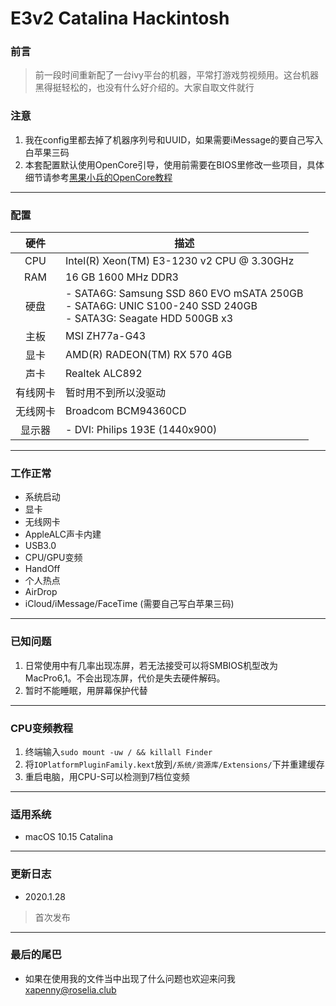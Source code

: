

# E3v2 Catalina Hackintosh

### 前言

> 前一段时间重新配了一台ivy平台的机器，平常打游戏剪视频用。这台机器黑得挺轻松的，也没有什么好介绍的。大家自取文件就行

### 注意

1. 我在config里都去掉了机器序列号和UUID，如果需要iMessage的要自己写入白苹果三码
2. 本套配置默认使用OpenCore引导，使用前需要在BIOS里修改一些项目，具体细节请参考[黑果小兵的OpenCore教程](https://blog.daliansky.net/OpenCore-BootLoader.html)

---

### 配置

|   硬件   | 描述                                                         |
| :------: | ------------------------------------------------------------ |
|   CPU    | Intel(R) Xeon(TM) E3-1230 v2 CPU @ 3.30GHz                   |
|   RAM    | 16 GB 1600 MHz DDR3                                          |
|   硬盘   | - SATA6G: Samsung SSD 860 EVO mSATA 250GB <br/>- SATA6G: UNIC S100-240 SSD 240GB<br/>- SATA3G: Seagate HDD 500GB x3 |
|   主板   | MSI ZH77a-G43                                                |
|   显卡   | AMD(R) RADEON(TM) RX 570 4GB                                 |
|   声卡   | Realtek ALC892                                               |
| 有线网卡 | 暂时用不到所以没驱动                                         |
| 无线网卡 | Broadcom BCM94360CD                                          |
|  显示器  | - DVI: Philips 193E (1440x900)                               |

---

### 工作正常

- 系统启动
- 显卡
- 无线网卡
- AppleALC声卡内建
- USB3.0
- CPU/GPU变频
- HandOff
- 个人热点
- AirDrop
- iCloud/iMessage/FaceTime (需要自己写白苹果三码)

---

### 已知问题

1. 日常使用中有几率出现冻屏，若无法接受可以将SMBIOS机型改为MacPro6,1。不会出现冻屏，代价是失去硬件解码。
3. 暂时不能睡眠，用屏幕保护代替

---

### CPU变频教程

1. 终端输入`sudo mount -uw / && killall Finder`
2. 将`IOPlatformPluginFamily.kext`放到`/系统/资源库/Extensions/`下并重建缓存
3. 重启电脑，用CPU-S可以检测到7档位变频

---

### 适用系统

- macOS 10.15 Catalina

---

### 更新日志

- 2020.1.28

> 首次发布

---

### 最后的尾巴

- 如果在使用我的文件当中出现了什么问题也欢迎来问我<xapenny@roselia.club>